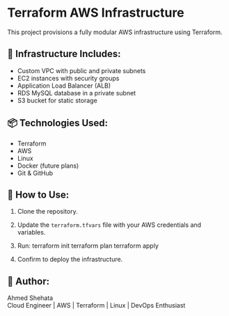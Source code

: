 # Terraform AWS Infrastructure

This project provisions a fully modular AWS infrastructure using Terraform.

## 📌 Infrastructure Includes:
- Custom VPC with public and private subnets
- EC2 instances with security groups
- Application Load Balancer (ALB)
- RDS MySQL database in a private subnet
- S3 bucket for static storage

## 📦 Technologies Used:
- Terraform
- AWS
- Linux
- Docker (future plans)
- Git & GitHub

## 📖 How to Use:
1. Clone the repository.
2. Update the `terraform.tfvars` file with your AWS credentials and variables.
3. Run:
        terraform init 
        terraform plan 
        terraform apply 

4. Confirm to deploy the infrastructure.

## 📌 Author:
Ahmed Shehata  
Cloud Engineer | AWS | Terraform | Linux | DevOps Enthusiast
        
